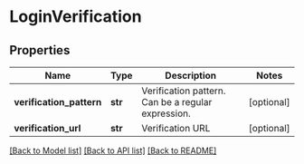 # LoginVerification

## Properties
Name | Type | Description | Notes
------------ | ------------- | ------------- | -------------
**verification_pattern** | **str** | Verification pattern. Can be a regular expression. | [optional] 
**verification_url** | **str** | Verification URL | [optional] 

[[Back to Model list]](../README.md#documentation-for-models) [[Back to API list]](../README.md#documentation-for-api-endpoints) [[Back to README]](../README.md)


